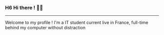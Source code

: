 ### H6 Hi there ! 👋😃
___

Welcome to my profile ! I'm a IT student current live in France, full-time behind my computer without distraction
